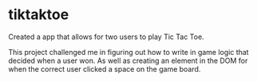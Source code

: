 # tiktaktoe

Created a app that allows for two users to play Tic Tac Toe.

This project challenged me in figuring out how to write in game logic that decided when a user won. As well as creating an element in the DOM for when the correct user clicked a space on the game board.

